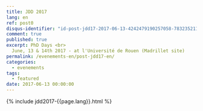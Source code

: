 ```yaml
---
title: JDD 2017
lang: en
ref: post0
disqus-identifier: "id-post-jdd17-2017-06-13-4242479190257058-7832352119584852-985579735799175"
comment: true
published: true
excerpt: PhD Days <br>
  June, 13 & 14th 2017 - at l'Université de Rouen (Madrillet site)
permalink: /evenements-en/post-jdd17-en/
categories:
  - evenements
tags:
  - featured
date: 2017-06-13 00:00:00
---
```


{% include jdd2017-{{page.lang}}.html %}